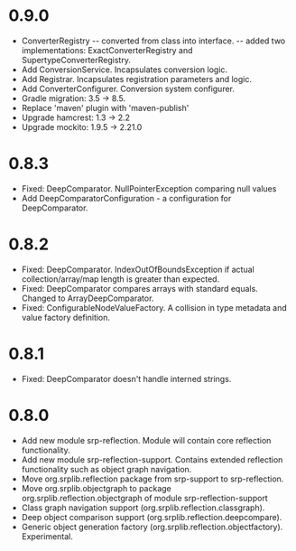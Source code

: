 # 0.9.0
- ConverterRegistry 
  -- converted from class into interface.
  -- added two implementations: ExactConverterRegistry and SupertypeConverterRegistry.
- Add ConversionService. Incapsulates conversion logic.
- Add Registrar. Incapsulates registration parameters and logic.
- Add ConverterConfigurer. Conversion system configurer.
- Gradle migration: 3.5 -> 8.5.
- Replace 'maven' plugin with 'maven-publish'
- Upgrade hamcrest: 1.3 -> 2.2
- Upgrade mockito: 1.9.5 -> 2.21.0

# 0.8.3
- Fixed: DeepComparator. NullPointerException comparing null values
- Add DeepComparatorConfiguration - a configuration for DeepComparator.

# 0.8.2
- Fixed: DeepComparator. IndexOutOfBoundsException if actual collection/array/map length is greater than expected.
- Fixed: DeepComparator compares arrays with standard equals. Changed to ArrayDeepComparator.
- Fixed: ConfigurableNodeValueFactory. A collision in type metadata and value factory definition.

# 0.8.1
- Fixed: DeepComparator doesn't handle interned strings.

# 0.8.0
- Add new module srp-reflection. Module will contain core reflection functionality.
- Add new module srp-reflection-support. Contains extended reflection functionality such as object graph navigation.
- Move org.srplib.reflection package from srp-support to srp-reflection.
- Move org.srplib.objectgraph to package org.srplib.reflection.objectgraph of module srp-reflection-support
- Class graph navigation support (org.srplib.reflection.classgraph). 
- Deep object comparison support (org.srplib.reflection.deepcompare).
- Generic object generation factory (org.srplib.reflection.objectfactory). Experimental.

